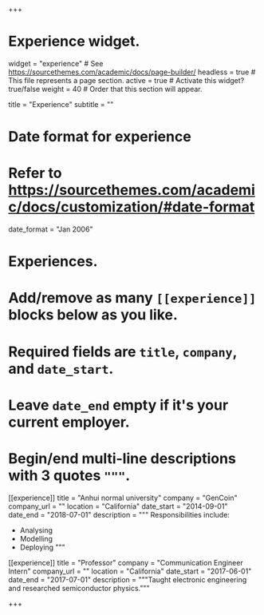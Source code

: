 +++
# Experience widget.
widget = "experience"  # See https://sourcethemes.com/academic/docs/page-builder/
headless = true  # This file represents a page section.
active = true  # Activate this widget? true/false
weight = 40  # Order that this section will appear.

title = "Experience"
subtitle = ""

# Date format for experience
#   Refer to https://sourcethemes.com/academic/docs/customization/#date-format
date_format = "Jan 2006"

# Experiences.
#   Add/remove as many `[[experience]]` blocks below as you like.
#   Required fields are `title`, `company`, and `date_start`.
#   Leave `date_end` empty if it's your current employer.
#   Begin/end multi-line descriptions with 3 quotes `"""`.
[[experience]]
  title = "Anhui normal university"
  company = "GenCoin"
  company_url = ""
  location = "California"
  date_start = "2014-09-01"
  date_end = "2018-07-01"
  description = """
  Responsibilities include:
  
  * Analysing
  * Modelling
  * Deploying
  """

[[experience]]
  title = "Professor"
  company = "Communication Engineer Intern"
  company_url = ""
  location = "California"
  date_start = "2017-06-01"
  date_end = "2017-07-01"
  description = """Taught electronic engineering and researched semiconductor physics."""

+++
